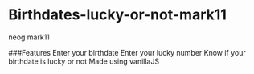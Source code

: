 # Birthdates-lucky-or-not-mark11
neog mark11

###Features
Enter your birthdate
Enter your lucky number
Know if your birthdate is lucky or not
Made using vanillaJS
